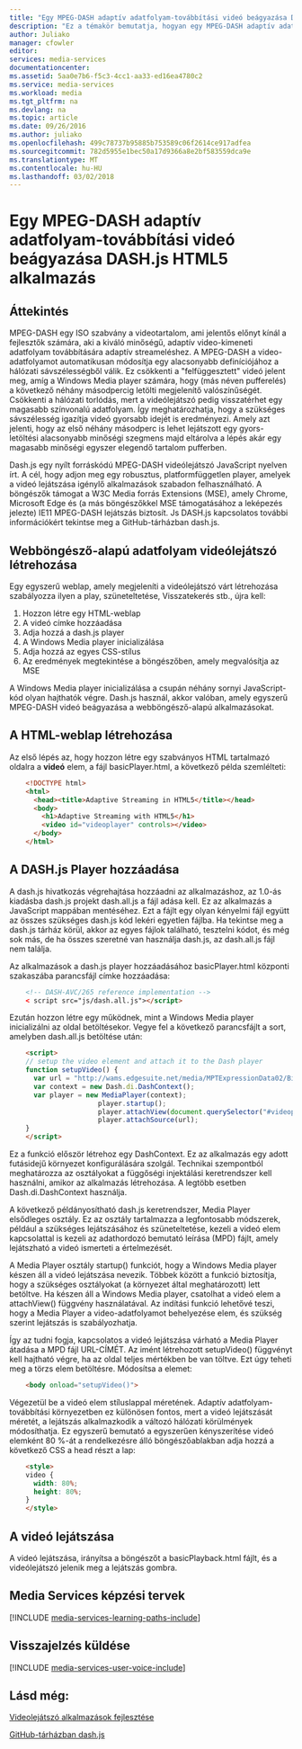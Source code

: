 ```yaml
---
title: "Egy MPEG-DASH adaptív adatfolyam-továbbítási videó beágyazása DASH.js HTML5 alkalmazás |} Microsoft Docs"
description: "Ez a témakör bemutatja, hogyan egy MPEG-DASH adaptív adatfolyam-videó beágyazása DASH.js HTML5 alkalmazás."
author: Juliako
manager: cfowler
editor: 
services: media-services
documentationcenter: 
ms.assetid: 5aa0e7b6-f5c3-4cc1-aa33-ed16ea4780c2
ms.service: media-services
ms.workload: media
ms.tgt_pltfrm: na
ms.devlang: na
ms.topic: article
ms.date: 09/26/2016
ms.author: juliako
ms.openlocfilehash: 499c78737b95885b753589c06f2614ce917adfea
ms.sourcegitcommit: 782d5955e1bec50a17d9366a8e2bf583559dca9e
ms.translationtype: MT
ms.contentlocale: hu-HU
ms.lasthandoff: 03/02/2018
---
```

# <a name="embedding-an-mpeg-dash-adaptive-streaming-video-in-an-html5-application-with-dashjs"></a>Egy MPEG-DASH adaptív adatfolyam-továbbítási videó beágyazása DASH.js HTML5 alkalmazás
## <a name="overview"></a>Áttekintés
MPEG-DASH egy ISO szabvány a videotartalom, ami jelentős előnyt kínál a fejlesztők számára, aki a kiváló minőségű, adaptív video-kimeneti adatfolyam továbbítására adaptív streameléshez. A MPEG-DASH a video-adatfolyamot automatikusan módosítja egy alacsonyabb definíciójához a hálózati sávszélességből válik. Ez csökkenti a "felfüggesztett" videó jelent meg, amíg a Windows Media player számára, hogy (más néven pufferelés) a következő néhány másodpercig letölti megjelenítő valószínűségét. Csökkenti a hálózati torlódás, mert a videólejátszó pedig visszatérhet egy magasabb színvonalú adatfolyam. Így meghatározhatja, hogy a szükséges sávszélesség igazítja videó gyorsabb idejét is eredményezi. Amely azt jelenti, hogy az első néhány másodperc is lehet lejátszott egy gyors-letöltési alacsonyabb minőségi szegmens majd eltárolva a lépés akár egy magasabb minőségi egyszer elegendő tartalom pufferben.

Dash.js egy nyílt forráskódú MPEG-DASH videólejátszó JavaScript nyelven írt. A cél, hogy adjon meg egy robusztus, platformfüggetlen player, amelyek a videó lejátszása igénylő alkalmazások szabadon felhasználható. A böngészők támogat a W3C Media forrás Extensions (MSE), amely Chrome, Microsoft Edge és (a más böngészőkkel MSE támogatásához a leképezés jelezte) IE11 MPEG-DASH lejátszás biztosít. Js DASH.js kapcsolatos további információkért tekintse meg a GitHub-tárházban dash.js.

## <a name="creating-a-browser-based-streaming-video-player"></a>Webböngésző-alapú adatfolyam videólejátszó létrehozása
Egy egyszerű weblap, amely megjeleníti a videólejátszó várt létrehozása szabályozza ilyen a play, szüneteltetése, Visszatekerés stb., újra kell:

1. Hozzon létre egy HTML-weblap
2. A videó címke hozzáadása
3. Adja hozzá a dash.js player
4. A Windows Media player inicializálása
5. Adja hozzá az egyes CSS-stílus
6. Az eredmények megtekintése a böngészőben, amely megvalósítja az MSE

A Windows Media player inicializálása a csupán néhány sornyi JavaScript-kód olyan hajthatók végre. Dash.js használ, akkor valóban, amely egyszerű MPEG-DASH videó beágyazása a webböngésző-alapú alkalmazásokat.

## <a name="creating-the-html-page"></a>A HTML-weblap létrehozása
Az első lépés az, hogy hozzon létre egy szabványos HTML tartalmazó oldalra a **videó** elem, a fájl basicPlayer.html, a következő példa szemlélteti:

```html
    <!DOCTYPE html>
    <html>
      <head><title>Adaptive Streaming in HTML5</title></head>
      <body>
        <h1>Adaptive Streaming with HTML5</h1>
        <video id="videoplayer" controls></video>
      </body>
    </html>
```

## <a name="adding-the-dashjs-player"></a>A DASH.js Player hozzáadása
A dash.js hivatkozás végrehajtása hozzáadni az alkalmazáshoz, az 1.0-ás kiadásba dash.js projekt dash.all.js a fájl adása kell. Ez az alkalmazás a JavaScript mappában mentéséhez. Ezt a fájlt egy olyan kényelmi fájl együtt az összes szükséges dash.js kód lekéri egyetlen fájlba. Ha tekintse meg a dash.js tárház körül, akkor az egyes fájlok található, tesztelni kódot, és még sok más, de ha összes szeretné van használja dash.js, az dash.all.js fájl nem találja.

Az alkalmazások a dash.js player hozzáadásához basicPlayer.html központi szakaszába parancsfájl címke hozzáadása:

```html
    <!-- DASH-AVC/265 reference implementation -->
    < script src="js/dash.all.js"></script>
```

Ezután hozzon létre egy működnek, mint a Windows Media player inicializálni az oldal betöltésekor. Vegye fel a következő parancsfájlt a sort, amelyben dash.all.js betöltése után:

```html
    <script>
    // setup the video element and attach it to the Dash player
    function setupVideo() {
      var url = "http://wams.edgesuite.net/media/MPTExpressionData02/BigBuckBunny_1080p24_IYUV_2ch.ism/manifest(format=mpd-time-csf)";
      var context = new Dash.di.DashContext();
      var player = new MediaPlayer(context);
                      player.startup();
                      player.attachView(document.querySelector("#videoplayer"));
                      player.attachSource(url);
    }
    </script>
```

Ez a funkció először létrehoz egy DashContext. Ez az alkalmazás egy adott futásidejű környezet konfigurálására szolgál. Technikai szempontból meghatározza az osztályokat a függőségi injektálási keretrendszer kell használni, amikor az alkalmazás létrehozása. A legtöbb esetben Dash.di.DashContext használja.

A következő példányosítható dash.js keretrendszer, Media Player elsődleges osztály. Ez az osztály tartalmazza a legfontosabb módszerek, például a szükséges lejátszásához és szüneteltetése, kezeli a videó elem kapcsolattal is kezeli az adathordozó bemutató leírása (MPD) fájlt, amely lejátszható a videó ismerteti a értelmezését.

A Media Player osztály startup() funkciót, hogy a Windows Media player készen áll a videó lejátszása nevezik. Többek között a funkció biztosítja, hogy a szükséges osztályokat (a környezet által meghatározott) lett betöltve. Ha készen áll a Windows Media player, csatolhat a videó elem a attachView() függvény használatával. Az indítási funkció lehetővé teszi, hogy a Media Player a video-adatfolyamot behelyezése elem, és szükség szerint lejátszás is szabályozhatja.

Így az tudni fogja, kapcsolatos a videó lejátszása várható a Media Player átadása a MPD fájl URL-CÍMÉT. Az imént létrehozott setupVideo() függvényt kell hajtható végre, ha az oldal teljes mértékben be van töltve. Ezt úgy teheti meg a törzs elem betöltésre. Módosítsa a <body> elemet:

```html
    <body onload="setupVideo()">
```

Végezetül be a videó elem stíluslappal méretének. Adaptív adatfolyam-továbbítási környezetben ez különösen fontos, mert a videó lejátszását méretét, a lejátszás alkalmazkodik a változó hálózati körülmények módosíthatja. Ez egyszerű bemutató a egyszerűen kényszerítése videó elemként 80 %-át a rendelkezésre álló böngészőablakban adja hozzá a következő CSS a head részt a lap:

```html
    <style>
    video {
      width: 80%;
      height: 80%;
    }
    </style>
```

## <a name="playing-a-video"></a>A videó lejátszása
A videó lejátszása, irányítsa a böngészőt a basicPlayback.html fájlt, és a videólejátszó jelenik meg a lejátszás gombra.

## <a name="media-services-learning-paths"></a>Media Services képzési tervek
[!INCLUDE [media-services-learning-paths-include](../../includes/media-services-learning-paths-include.md)]

## <a name="provide-feedback"></a>Visszajelzés küldése
[!INCLUDE [media-services-user-voice-include](../../includes/media-services-user-voice-include.md)]

## <a name="see-also"></a>Lásd még:
[Videolejátszó alkalmazások fejlesztése](media-services-develop-video-players.md)

[GitHub-tárházban dash.js](https://github.com/Dash-Industry-Forum/dash.js) 

